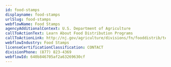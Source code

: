 ```yaml
---
id: food-stamps
displayname: food-stamps
urlSlug: food-stamps
webflowName: Food Stamps
agencyAdditionalContext: U.S. Department of Agriculture
callToActionText: Learn About Food Distribution Programs
callToActionLink: http://nj.gov/agriculture/divisions/fn/fooddistrib/tefap.html
webflowIndustry: Food Stamps
licenseCertificationClassification: CONTACT
divisionPhone: (877) 823-4369
webflowId: 640b846705af2a63269630cf
---
```

